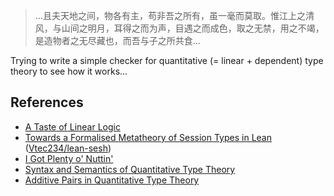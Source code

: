 > ...且夫天地之间，物各有主，苟非吾之所有，虽一毫而莫取。惟江上之清风，与山间之明月，耳得之而为声，目遇之而成色，取之无禁，用之不竭，是造物者之无尽藏也，而吾与子之所共食...

Trying to write a simple checker for quantitative (= linear + dependent) type theory to see how it works...

## References

- [A Taste of Linear Logic](https://homepages.inf.ed.ac.uk/wadler/papers/lineartaste/lineartaste-revised.pdf)
- [Towards a Formalised Metatheory of Session Types in Lean](https://project-archive.inf.ed.ac.uk/ug4/20191567/ug4_proj.pdf) ([Vtec234/lean-sesh](https://github.com/Vtec234/lean-sesh/blob/d11d7bb0599406e27d3a4d26242aec13d639ecf7/src/sesh/context.lean))
- [I Got Plenty o' Nuttin'](https://personal.cis.strath.ac.uk/conor.mcbride/PlentyO-CR.pdf)
- [Syntax and Semantics of Quantitative Type Theory](http://www.t-news.cn/Floc2018/FLoC2018-pages/proceedings_paper_665.pdf)
- [Additive Pairs in Quantitative Type Theory](https://dspace.cuni.cz/bitstream/handle/20.500.11956/127263/120390854.pdf)
